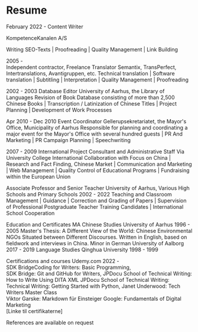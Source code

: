 # Resume
February 2022 -     Content Writer

KompetenceKanalen A/S

Writing SEO-Texts | Proofreading | Quality Management | Link Building 

2005 -  
Independent contractor, Freelance Translator 
Semantix, TransPerfect, Intertranslations, Avantigruppen, etc.
Technical translation | Software translation | Subtitling | Interpretation | Quality Management | Proofreading

2002 -  2003
Database Editor
University of Aarhus, the Library of Languages 
 Revision of Book Database consisting of more than 2,500 Chinese Books | Transcription / Latinization of Chinese Titles | Project Planning | Development of Work Processes

Apr 2010 - Dec 2010
Event Coordinator
Gellerupsekretariatet, the Mayor's Office, Municipality of Aarhus
Responsible for planning and coordinating a major event for the Mayor's Office with several hundred guests | PR And Marketing | PR Campaign Planning | Speechwriting 

2007 -  2009
International Project Consultant and Administrative Staff
Via University College
International Collaboration with Focus on China | Research and Fact Finding, Chinese Market | Communication and Marketing | Web Management | Quality Control of Educational Programs | Fundraising within the European Union  

Associate Professor and Senior Teacher
University of Aarhus, Various High Schools and Primary Schools
 2002 -  2022
Teaching and Classroom Management | Guidance | Correction and Grading of Papers | Supervision of Professional Postgraduate Teacher Training Candidates | International School Cooperation

Education and Certificates
MA Chinese Studies
University of Aarhus
 1996 -  2005
Master's Thesis:  A Different View of the World: Chinese Environmental NGOs Situated between Different Discourses. Written in English, based on fieldwork and interviews in China.
Minor in German 
University of Aalborg
 2017 -  2019
Language Studies
Qinghua University
 1998 -  1999

Certifications and courses
Udemy.com
2022 -  
SDK BridgeCoding for Writers: Basic Programming,			
SDK Bridge: Git and GitHub for Writers,
JPDocu School of Technical Writing: How to Write Using DITA XML	
JPDocu School of Technical Writing: Technical Writing: Getting Started with Python,	
Janet Underwood: Tech Writers Master Class			
Viktor Garske:	Markdown für Einsteiger	
Google: Fundamentals of Digital Marketing	
[Linke til certifikaterne]

References are available on request


